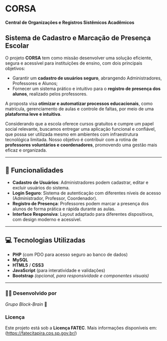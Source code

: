 # CORSA
**Central de Organizações e Registros Sistêmicos Acadêmicos**

## Sistema de Cadastro e Marcação de Presença Escolar

O projeto **CORSA** tem como missão desenvolver uma solução eficiente, segura e acessível para instituições de ensino, com dois principais objetivos:

- Garantir um **cadastro de usuários seguro**, abrangendo Administradores, Professores e Alunos;
- Fornecer um sistema prático e intuitivo para o **registro de presença dos alunos**, realizado pelos professores.

A proposta visa **otimizar e automatizar processos educacionais**, como matrícula, gerenciamento de aulas e controle de faltas, por meio de uma **plataforma leve e intuitiva**. 

Considerando que a escola oferece cursos gratuitos e cumpre um papel social relevante, buscamos entregar uma aplicação funcional e confiável, que possa ser utilizada mesmo em ambientes com infraestrutura tecnológica limitada. Nosso objetivo é contribuir com a rotina de **professores voluntários e coordenadores**, promovendo uma gestão mais eficaz e organizada.

---

## :rocket: Funcionalidades

- **Cadastro de Usuários**: Administradores podem cadastrar, editar e excluir usuários do sistema.
- **Login Seguro**: Sistema de autenticação com diferentes níveis de acesso (Administrador, Professor, Coordenador).
- **Registro de Presença**: Professores podem marcar a presença dos alunos de forma prática e rápida durante as aulas.
- **Interface Responsiva**: Layout adaptado para diferentes dispositivos, com design moderno e acessível.

---

## :computer: Tecnologias Utilizadas

- **PHP** (com PDO para acesso seguro ao banco de dados)
- **MySQL**
- **HTML5** / **CSS3**
- **JavaScript** (para interatividade e validações)
- **Bootstrap** *(opcional, para responsividade e componentes visuais)*

---

### :technologist: Desenvolvido por

*Grupo Block-Brain* 🚀
### Licença

Este projeto está sob a **Licença FATEC**. Mais informações disponíveis em: (https://fatecitapira.cps.sp.gov.br/)
